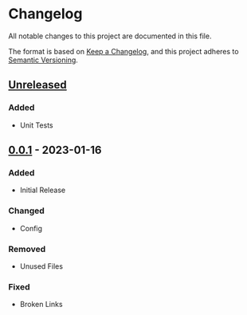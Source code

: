 # Changelog

All notable changes to this project are documented in this file.

The format is based on [Keep a Changelog], and this project adheres to [Semantic Versioning].

## [Unreleased]

### Added

- Unit Tests

## [0.0.1] - 2023-01-16

### Added

- Initial Release

### Changed

- Config

### Removed

- Unused Files

### Fixed

- Broken Links

<!-- Links -->
[Keep a Changelog]: https://keepachangelog.com/en/1.1.0/
[Semantic Versioning]: https://semver.org/

<!-- Versions -->
[unreleased]: https://github.com/ggoodwin/goencrypto/compare/v0.0.1...DEVELOP
[0.0.1]: https://github.com/ggoodwin/goencrypto/releases/tag/v0.0.1
